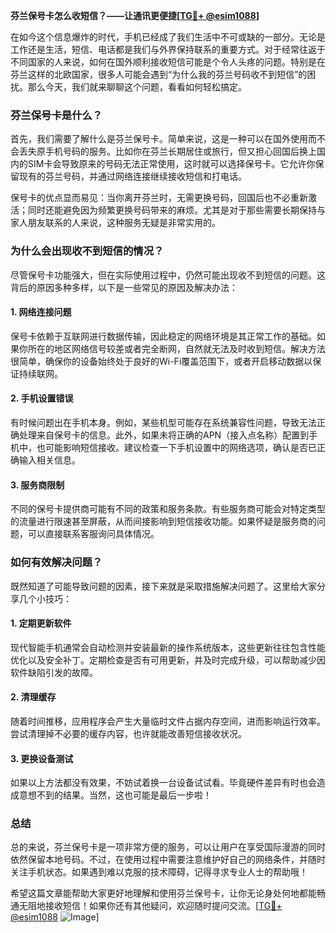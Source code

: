 **芬兰保号卡怎么收短信？——让通讯更便捷[[TG💪+ @esim1088](https://t.me/s/esim1088)]**

在如今这个信息爆炸的时代，手机已经成了我们生活中不可或缺的一部分。无论是工作还是生活，短信、电话都是我们与外界保持联系的重要方式。对于经常往返于不同国家的人来说，如何在国外顺利接收短信可能是个令人头疼的问题。特别是在芬兰这样的北欧国家，很多人可能会遇到“为什么我的芬兰号码收不到短信”的困扰。那么今天，我们就来聊聊这个问题，看看如何轻松搞定。

### 芬兰保号卡是什么？

首先，我们需要了解什么是芬兰保号卡。简单来说，这是一种可以在国外使用而不会丢失原手机号码的服务。比如你在芬兰长期居住或旅行，但又担心回国后换上国内的SIM卡会导致原来的号码无法正常使用，这时就可以选择保号卡。它允许你保留现有的芬兰号码，并通过网络连接继续接收短信和打电话。

保号卡的优点显而易见：当你离开芬兰时，无需更换号码，回国后也不必重新激活；同时还能避免因为频繁更换号码带来的麻烦。尤其是对于那些需要长期保持与家人朋友联系的人来说，这种服务无疑是非常实用的。

### 为什么会出现收不到短信的情况？

尽管保号卡功能强大，但在实际使用过程中，仍然可能出现收不到短信的问题。这背后的原因多种多样，以下是一些常见的原因及解决办法：

#### 1. 网络连接问题

保号卡依赖于互联网进行数据传输，因此稳定的网络环境是其正常工作的基础。如果你所在的地区网络信号较差或者完全断网，自然就无法及时收到短信。解决方法很简单，确保你的设备始终处于良好的Wi-Fi覆盖范围下，或者开启移动数据以保证持续联网。

#### 2. 手机设置错误

有时候问题出在手机本身。例如，某些机型可能存在系统兼容性问题，导致无法正确处理来自保号卡的信息。此外，如果未将正确的APN（接入点名称）配置到手机中，也可能影响短信接收。建议检查一下手机设置中的网络选项，确认是否已正确输入相关信息。

#### 3. 服务商限制

不同的保号卡提供商可能有不同的政策和服务条款。有些服务商可能会对特定类型的流量进行限速甚至屏蔽，从而间接影响到短信接收功能。如果怀疑是服务商的问题，可以直接联系客服询问具体情况。

### 如何有效解决问题？

既然知道了可能导致问题的因素，接下来就是采取措施解决问题了。这里给大家分享几个小技巧：

#### 1. 定期更新软件

现代智能手机通常会自动检测并安装最新的操作系统版本，这些更新往往包含性能优化以及安全补丁。定期检查是否有可用更新，并及时完成升级，可以帮助减少因软件缺陷引发的故障。

#### 2. 清理缓存

随着时间推移，应用程序会产生大量临时文件占据内存空间，进而影响运行效率。尝试清理掉不必要的缓存内容，也许就能改善短信接收状况。

#### 3. 更换设备测试

如果以上方法都没有效果，不妨试着换一台设备试试看。毕竟硬件差异有时也会造成意想不到的结果。当然，这也可能是最后一步啦！

### 总结

总的来说，芬兰保号卡是一项非常方便的服务，可以让用户在享受国际漫游的同时依然保留本地号码。不过，在使用过程中需要注意维护好自己的网络条件，并随时关注手机状态。如果遇到难以克服的技术障碍，记得寻求专业人士的帮助哦！

希望这篇文章能帮助大家更好地理解和使用芬兰保号卡，让你无论身处何地都能畅通无阻地接收短信！如果你还有其他疑问，欢迎随时提问交流。[[TG💪+ @esim1088](https://t.me/s/esim1088) ![Image](https://i.postimg.cc/4NQfJmqS/Snipaste-2025-05-13-00-14-12.png)]